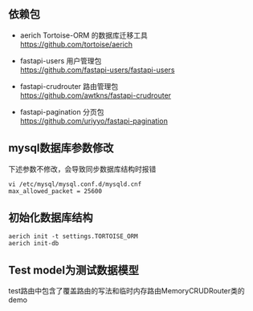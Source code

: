 ## 依赖包

* aerich Tortoise-ORM 的数据库迁移工具  
  https://github.com/tortoise/aerich

* fastapi-users 用户管理包   
  https://github.com/fastapi-users/fastapi-users   
  
* fastapi-crudrouter  路由管理包   
  https://github.com/awtkns/fastapi-crudrouter
  
* fastapi-pagination 分页包   
  https://github.com/uriyyo/fastapi-pagination


## mysql数据库参数修改
下述参数不修改，会导致同步数据库结构时报错

```shell
vi /etc/mysql/mysql.conf.d/mysqld.cnf
max_allowed_packet = 25600
```


## 初始化数据库结构

```shell
aerich init -t settings.TORTOISE_ORM
aerich init-db
```


## Test model为测试数据模型
test路由中包含了覆盖路由的写法和临时内存路由MemoryCRUDRouter类的demo